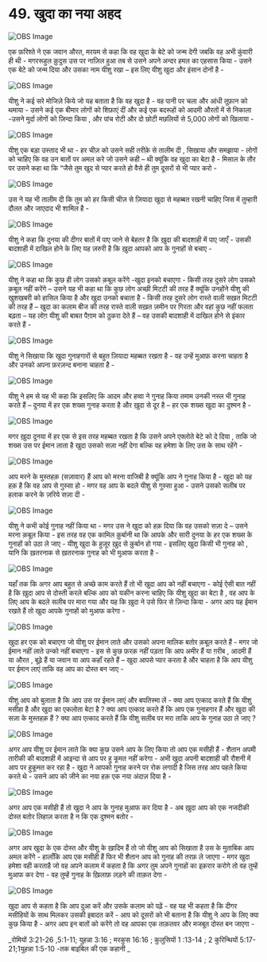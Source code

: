 # 49. खुदा का नया अहद 

![OBS Image](https://cdn.door43.org/obs/jpg/360px/obs-en-49-01.jpg)

एक फ़रिश्ते ने एक जवान औरत, मरयम से कहा कि वह खुदा के बेटे को जन्म देगी जबकि वह अभी कुंवारी ही थी - मगररूहुल क़ुदुस उस पर नाज़िल हुआ तब से उसने अपने अन्दर हमल का एहसास किया - उसने एक बेटे को जन्म दिया और उसका नाम यीशु रखा – इस लिए यीशु खुदा और इंसान दोनों है - 

![OBS Image](https://cdn.door43.org/obs/jpg/360px/obs-en-49-02.jpg)

यीशु ने कई सरे मोजिज़े किये जो यह बताता है कि वह खुदा है - वह पानी पर चला और आंधी तूफ़ान को थमाया - उसने कई एक बीमार लोगों को शिफ़ाएं दीं और कई एक बदरूहों को आदमी औरतों में से निकाला -उसने मुर्दा लोगों को ज़िन्दा किया , और पांच रोटी और दो छोटी मछलियों से 5,000 लोगों को खिलाया -  

![OBS Image](https://cdn.door43.org/obs/jpg/360px/obs-en-49-03.jpg)

यीशु एक बड़ा उस्ताद भी था - हर चीज़ को उसने सही तरीक़े से तालीम दी , सिखाया और समझाया - लोगों को चाहिए कि वह उन बातों पर अमल करे जो उसने कही – थी क्यूंकि वह खुदा का बेटा है - मिसाल के तौर पर उसने कहा था कि “जैसे तुम खुद से प्यार करते हो वैसे  ही तुम दूसरों से भी प्यार करो - 

![OBS Image](https://cdn.door43.org/obs/jpg/360px/obs-en-49-04.jpg)

उस ने यह भी तालीम दी कि तुम को हर किसी चीज़ से ज़ियादा खुदा से महब्बत रखनी चाहिए जिस में तुम्हारी दौलत और जाएदाद भी शामिल है -

![OBS Image](https://cdn.door43.org/obs/jpg/360px/obs-en-49-05.jpg)

यीशु ने कहा कि दुनया की दीगर बातों में पाए जाने से बेहतर है कि ख़ुदा की बादशाही में पाए जाएँ - उसकी बादशाही में दाखिल होने के लिए यह ज़रुरी है कि ख़ुदा आपको आप के गुनाहों से बचाए -   

![OBS Image](https://cdn.door43.org/obs/jpg/360px/obs-en-49-06.jpg)

यीशु ने कहा था कि कुछ ही लोग उसको क़बूल करेंगे -खुदा इनको बचाएगा - किसी तरह दुसरे लोग उसको क़बूल नहीं करेंगे – उसने यह भी कहा था कि कुछ लोग अच्छी मिटटी की तरह हैं क्यूंकि उनहोंने यीशु की  खुशखबरी को हासिल किया है और खुदा उनको बचाता है - किसी तरह दुसरे लोग रास्ते वाली सख़त मिटटी की  तरह हैं – खुदा का कलाम बीज की तरह रास्ते वाली सख़त ज़मीन पर गिरता और वहां कुछ नहीं फलता बढ़ता – यह लोग़ यीशु की बाबत पैग़ाम को ठुकरा देते हैं – वह उसकी बादशाही में दाखिल होने से इंकार करते हैं -    

![OBS Image](https://cdn.door43.org/obs/jpg/360px/obs-en-49-07.jpg)

यीशु ने सिखाया कि खुदा गुनाहगारों से बहुत ज़ियादा महब्बत रखता है - वह उन्हें मुआफ़ करना चाहता है और उनको अपना फ़रज़न्द बनाना चाहता है - 

![OBS Image](https://cdn.door43.org/obs/jpg/360px/obs-en-49-08.jpg)

यीशु ने हम से यह भी कहा कि इसलिए कि आदम और हव्वा ने गुनाह किया तमाम उनकी नस्ल भी गुनाह करते हैं – दुनया में हर एक शख्स गुनाह करता है और ख़ुदा से दूर है – हर एक शख्स खुदा का दुश्मन है -

![OBS Image](https://cdn.door43.org/obs/jpg/360px/obs-en-49-09.jpg)

मगर ख़ुदा दुनया में हर एक से इस तरह महब्बत रखता   है कि उसने अपने एक्लोते बेटे को दे दिया , ताकि जो शख्स उस पर ईमान लाता है खुदा उसको सज़ा नहीं देगा बल्कि वह हमेशा के लिए उस के साथ रहेंगे -

![OBS Image](https://cdn.door43.org/obs/jpg/360px/obs-en-49-10.jpg)

आप मरने के मुस्तहक़ (सज़ावार) हैं आप को मरना वाजिबी है क्यूंकि आप ने गुनाह किया है - खुदा को यह हक़ है कि वह आप से गुस्सा हो - मगर वह आप के बदले यीशु से गुस्सा हुआ - उसने उसको सलीब पर हलाक करने के ज़रिये सज़ा दी -  

![OBS Image](https://cdn.door43.org/obs/jpg/360px/obs-en-49-11.jpg)

यीशु ने कभी कोई गुनाह नहीं किया था - मगर उस ने खुदा को हक़ दिया कि वह उसको सज़ा दे – उसने मरना क़बूल किया - इस तरह वह एक कामिल क़ुर्बानी था कि आपके और सारी दुनया के हर एक शख्स के गुनाहों को उठा ले जाए - यीशु खुदा के हुज़ूर ख़ुद से क़ुर्बान हो गया - इसलिए खुदा किसी भी गुनाह को , यानि कि ख़तरनाक से ख़तरनाक गुनाह को भी मुआफ करता है - 

![OBS Image](https://cdn.door43.org/obs/jpg/360px/obs-en-49-12.jpg)

यहाँ तक कि अगर आप बहुत से अच्छे काम करते हैं तो भी खुदा आप को नहीं बचाएगा - कोई ऐसी बात नहीं है कि ख़ुदा आप से दोस्ती करले बल्कि आप को यकीन करना चाहिए कि यीशु खुदा का बेटा है , वह आप के लिए आप के बदले सलीब पर मारा गया और यह कि ख़ुदा ने उसे फिर से ज़िन्दा किया - अगर आप यह ईमान रखते हैं तो खुदा आपके गुनाहों को मुआफ करेगा -  

![OBS Image](https://cdn.door43.org/obs/jpg/360px/obs-en-49-13.jpg)

खुदा हर एक को बचाएगा जो यीशु पर ईमान लाते और उसको अपना मालिक बतोर क़बूल करते हैं - मगर जो ईमान नहीं लाते उन्को नहीं बचाएगा - इस से कुछ फ़रक़ नहीं पड़ता कि आप अमीर हैं या ग़रीब , आदमी हैं या औरत , बूढ़े हैं या जवान या आप कहाँ रहते हैं – खुदा आपसे प्यार करता है और चाहता है कि आप यीशु पर ईमान लाएं ताकि वह आप का दोस्त बन जाए -  

![OBS Image](https://cdn.door43.org/obs/jpg/360px/obs-en-49-14.jpg)

यीशु आप को बुलाता है कि आप उस पर ईमान लाएं और बपतिस्मा लें - क्या आप एत्काद करते हैं कि यीशु मसीहा है और खुदा का एकलोता बेटा है ? क्या आप एत्काद करते हैं कि आप एक गुनाहगार हैं और खुदा की  सज़ा के मुस्तहक़ हैं ? क्या आप एत्काद करते हैं कि यीशु सलीब पर मरा ताकि आप के गुनाह उठा ले जाए ? 

![OBS Image](https://cdn.door43.org/obs/jpg/360px/obs-en-49-15.jpg)

अगर आप यीशु पर ईमान लाते कि क्या कुछ उसने आप के लिए किया तो आप एक मसीही हैं - शैतान अपमी तारीकी की बादशाही में आइन्दा से आप पर हु कूमत नहीं करेगा - अभी खुदा अपनी बादशाही की  रौशनी में आप पर हुकूमत कर रहा है - खुदा ने आपको गुनाह करने पर रोक लगादी है जिस तरह आप पहले किया करते थे - उसने आप को जीने का नया हक़ एक नया अंदाज़ दिया है -

![OBS Image](https://cdn.door43.org/obs/jpg/360px/obs-en-49-16.jpg)

अगर आप एक मसीही हैं तो खुदा ने आप के गुनाह मुआफ कर दिया है - अब ख़ुदा आप को एक नजदीकी दोस्त बतोर लिहाज़ करता है न कि एक दुश्मन बतोर -

![OBS Image](https://cdn.door43.org/obs/jpg/360px/obs-en-49-17.jpg)

अगर आप खुदा के एक दोस्त और यीशु के ख़ादिम हैं तो जो यीशु आप को सिखाता है उस के मुताबिक आप अमल करेंगे - हालाँकि आप एक मसीही हैं फिर भी शैतान आप को गुनाह की तरफ़ ले जाएगा - मगर खुदा हमेशा वही करताहै जो वह अपने कलाम में कहता है कि अगर तुम अपने गुनाहों का इक़रार करोगे तो वह तुम्हें मुआफ कर देगा - वह तुम्हें गुनाह के ख़िलाफ़ लड़ने की  ताक़त देगा -   

![OBS Image](https://cdn.door43.org/obs/jpg/360px/obs-en-49-18.jpg)

खुदा आप से कहता है कि आप दुआ करें और उसके कलाम को पढ़ें - वह यह भी कहता है कि दीगर मसीहियों के साथ मिलकर उसकी इबादत करें - आप को दूसरों को भी बताना है कि यीशु ने आप के लिए क्या कुछ किया है - अगर आप इन बातों को करेंगे तो वह आपका एक ताक़तवर और मजबूत दोस्त बन जाएगा -

_रोमियों 3:21-26 ,5:1-11; युहन्ना 3:16 ; मरकुस 16:16 ; कुलुसियों 1 :13-14 ; 2 कुरिन्थियों 5:17-21;1युहन्ना 1:5-10 -तक बाइबिल की एक कहानी _